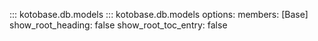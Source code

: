 ::: kotobase.db.models
::: kotobase.db.models
    options:
      members: [Base]
      show_root_heading: false
      show_root_toc_entry: false